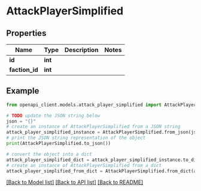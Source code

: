 # AttackPlayerSimplified


## Properties

Name | Type | Description | Notes
------------ | ------------- | ------------- | -------------
**id** | **int** |  | 
**faction_id** | **int** |  | 

## Example

```python
from openapi_client.models.attack_player_simplified import AttackPlayerSimplified

# TODO update the JSON string below
json = "{}"
# create an instance of AttackPlayerSimplified from a JSON string
attack_player_simplified_instance = AttackPlayerSimplified.from_json(json)
# print the JSON string representation of the object
print(AttackPlayerSimplified.to_json())

# convert the object into a dict
attack_player_simplified_dict = attack_player_simplified_instance.to_dict()
# create an instance of AttackPlayerSimplified from a dict
attack_player_simplified_from_dict = AttackPlayerSimplified.from_dict(attack_player_simplified_dict)
```
[[Back to Model list]](../README.md#documentation-for-models) [[Back to API list]](../README.md#documentation-for-api-endpoints) [[Back to README]](../README.md)


